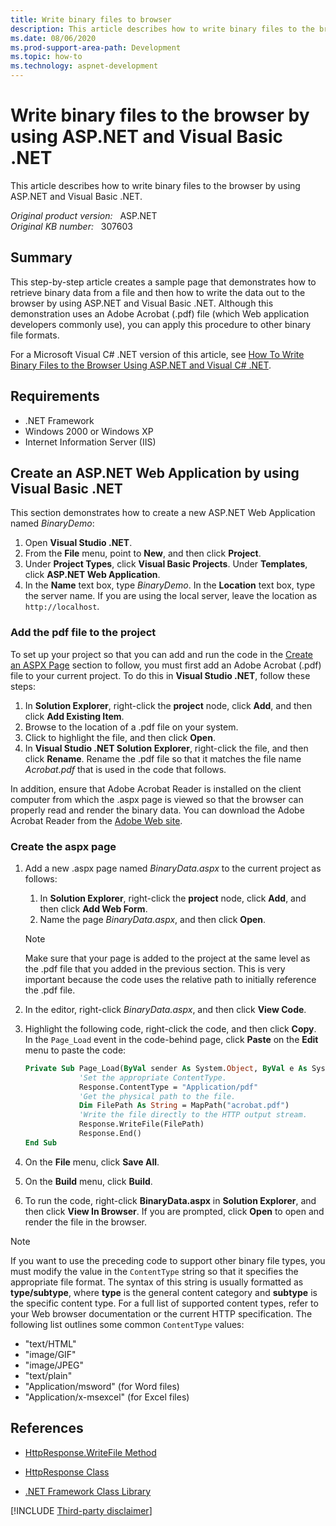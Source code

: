 ```yaml
---
title: Write binary files to browser
description: This article describes how to write binary files to the browser by using ASP.NET and Visual Basic .NET
ms.date: 08/06/2020
ms.prod-support-area-path: Development
ms.topic: how-to
ms.technology: aspnet-development
---
```

# Write binary files to the browser by using ASP.NET and Visual Basic .NET  

This article describes how to write binary files to the browser by using ASP.NET and Visual Basic .NET.

_Original product version:_ &nbsp; ASP.NET  
_Original KB number:_ &nbsp; 307603

## Summary

This step-by-step article creates a sample page that demonstrates how to retrieve binary data from a file and then how to write the data out to the browser by using ASP.NET and Visual Basic .NET. Although this demonstration uses an Adobe Acrobat (.pdf) file (which Web application developers commonly use), you can apply this procedure to other binary file formats.

For a Microsoft Visual C# .NET version of this article, see [How To Write Binary Files to the Browser Using ASP.NET and Visual C# .NET](https://support.microsoft.com/help/306654).

## Requirements

- .NET Framework
- Windows 2000 or Windows XP
- Internet Information Server (IIS)

## Create an ASP.NET Web Application by using Visual Basic .NET

This section demonstrates how to create a new ASP.NET Web Application named *BinaryDemo*:

1. Open **Visual Studio .NET**.
2. From the **File** menu, point to **New**, and then click **Project**.
3. Under **Project Types**, click **Visual Basic Projects**. Under **Templates**, click **ASP.NET Web Application**.
4. In the **Name** text box, type *BinaryDemo*. In the **Location** text box, type the server name. If you are using the local server, leave the location as `http://localhost`.

### Add the pdf file to the project

To set up your project so that you can add and run the code in the [Create an ASPX Page](#create-the-aspx-page) section to follow, you must first add an Adobe Acrobat (.pdf) file to your current project. To do this in **Visual Studio .NET**, follow these steps:

1. In **Solution Explorer**, right-click the **project** node, click **Add**, and then click **Add Existing Item**.
2. Browse to the location of a .pdf file on your system.
3. Click to highlight the file, and then click **Open**.
4. In **Visual Studio .NET Solution Explorer**, right-click the file, and then click **Rename**. Rename the .pdf file so that it matches the file name *Acrobat.pdf* that is used in the code that follows.

In addition, ensure that Adobe Acrobat Reader is installed on the client computer from which the .aspx page is viewed so that the browser can properly read and render the binary data. You can download the Adobe Acrobat Reader from the [Adobe Web site](https://www.adobe.com/).

### Create the aspx page

1. Add a new .aspx page named *BinaryData.aspx* to the current project as follows:

    1. In **Solution Explorer**, right-click the **project** node, click **Add**, and then click **Add Web Form**.
    1. Name the page *BinaryData.aspx*, and then click **Open**.

    > [!NOTE]
    > Make sure that your page is added to the project at the same level as the .pdf file that you added in the previous section. This is very important because the code uses the relative path to initially reference the .pdf file.

2. In the editor, right-click *BinaryData.aspx*, and then click **View Code**.
3. Highlight the following code, right-click the code, and then click **Copy**. In the `Page_Load` event in the code-behind page, click **Paste** on the **Edit** menu to paste the code:

    ```vb
    Private Sub Page_Load(ByVal sender As System.Object, ByVal e As System.EventArgs) Handles MyBase.Load
                'Set the appropriate ContentType.
                Response.ContentType = "Application/pdf"
                'Get the physical path to the file.
                Dim FilePath As String = MapPath("acrobat.pdf")
                'Write the file directly to the HTTP output stream.
                Response.WriteFile(FilePath)
                Response.End()
    End Sub
    ```

4. On the **File** menu, click **Save All**.
5. On the **Build** menu, click **Build**.
6. To run the code, right-click **BinaryData.aspx** in **Solution Explorer**, and then click **View In Browser**. If you are prompted, click **Open** to open and render the file in the browser.

> [!NOTE]
> If you want to use the preceding code to support other binary file types, you must modify the value in the `ContentType` string so that it specifies the appropriate file format. The syntax of this string is usually formatted as **type/subtype**, where **type** is the general content category and **subtype** is the specific content type. For a full list of supported content types, refer to your Web browser documentation or the current HTTP specification. The following list outlines some common `ContentType` values:
>
> - "text/HTML"
> - "image/GIF"
> - "image/JPEG"
> - "text/plain"
> - "Application/msword" (for Word files)
> - "Application/x-msexcel" (for Excel files)

## References

- [HttpResponse.WriteFile Method](/dotnet/api/system.web.httpresponse.writefile)

- [HttpResponse Class](/dotnet/api/system.web.httpresponse)

- [.NET Framework Class Library](/previous-versions/ms229335(v=vs.100))

[!INCLUDE [Third-party disclaimer](../includes/third-party-disclaimer.md)]
